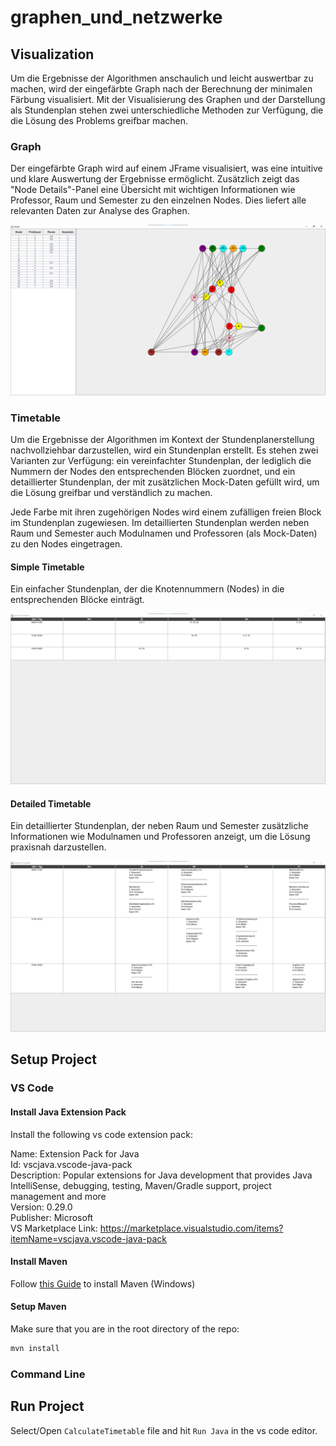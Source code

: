 # graphen_und_netzwerke

## Visualization

Um die Ergebnisse der Algorithmen anschaulich und leicht auswertbar zu machen, wird der eingefärbte Graph nach der Berechnung der minimalen Färbung visualisiert. Mit der Visualisierung des Graphen und der Darstellung als Stundenplan stehen zwei unterschiedliche Methoden zur Verfügung, die die Lösung des Problems greifbar machen.

### Graph

Der eingefärbte Graph wird auf einem JFrame visualisiert, was eine intuitive und klare Auswertung der Ergebnisse ermöglicht. Zusätzlich zeigt das "Node Details"-Panel eine Übersicht mit wichtigen Informationen wie Professor, Raum und Semester zu den einzelnen Nodes. Dies liefert alle relevanten Daten zur Analyse des Graphen.

<img src="/images/graph.png" alt="Graph Image" width="600"/>

### Timetable

Um die Ergebnisse der Algorithmen im Kontext der Stundenplanerstellung nachvollziehbar darzustellen, wird ein Stundenplan erstellt. Es stehen zwei Varianten zur Verfügung: ein vereinfachter Stundenplan, der lediglich die Nummern der Nodes den entsprechenden Blöcken zuordnet, und ein detaillierter Stundenplan, der mit zusätzlichen Mock-Daten gefüllt wird, um die Lösung greifbar und verständlich zu machen.

Jede Farbe mit ihren zugehörigen Nodes wird einem zufälligen freien Block im Stundenplan zugewiesen. Im detaillierten Stundenplan werden neben Raum und Semester auch Modulnamen und Professoren (als Mock-Daten) zu den Nodes eingetragen.

#### Simple Timetable

Ein einfacher Stundenplan, der die Knotennummern (Nodes) in die entsprechenden Blöcke einträgt.

<img src="/images/timetable-simple.png" alt="Simple Timetable Image" width="600"/>

#### Detailed Timetable

Ein detaillierter Stundenplan, der neben Raum und Semester zusätzliche Informationen wie Modulnamen und Professoren anzeigt, um die Lösung praxisnah darzustellen.

<img src="/images/timetable-detailed.png" alt="Detailed Timetable with mock Data Image" width="600"/>

## Setup Project

### VS Code

#### Install Java Extension Pack

Install the following vs code extension pack:

Name: Extension Pack for Java\
Id: vscjava.vscode-java-pack\
Description: Popular extensions for Java development that provides Java IntelliSense, debugging, testing, Maven/Gradle support, project management and more\
Version: 0.29.0\
Publisher: Microsoft\
VS Marketplace Link: https://marketplace.visualstudio.com/items?itemName=vscjava.vscode-java-pack

#### Install Maven

Follow [this Guide](https://phoenixnap.com/kb/install-maven-windows) to install Maven (Windows)

#### Setup Maven

Make sure that you are in the root directory of the repo:

```bash
mvn install
```

### Command Line

## Run Project

Select/Open `CalculateTimetable` file and hit `Run Java` in the vs code editor.

